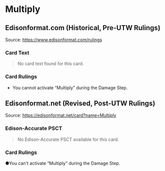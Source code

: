 # Multiply

## Edisonformat.com (Historical, Pre-UTW Rulings)

Source: https://www.edisonformat.com/rulings

### Card Text

> No card text found for this card.

### Card Rulings

*   You cannot activate “Multiply” during the Damage Step.

## Edisonformat.net (Revised, Post-UTW Rulings)

Source: https://edisonformat.net/card?name=Multiply

### Edison-Accurate PSCT

> No Edison-Accurate PSCT available for this card.

### Card Rulings

●You can't activate “Multiply” during the Damage Step.
            